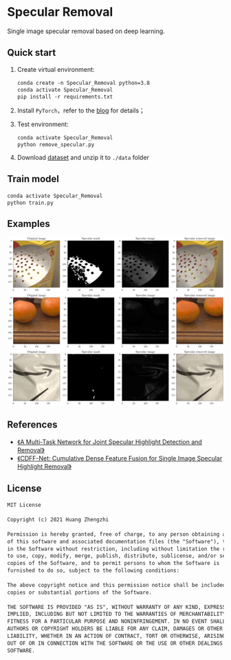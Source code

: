 # Specular Removal
Single image specular removal based on deep learning.

## Quick start
1. Create virtual environment:

    ```shell
    conda create -n Specular_Removal python=3.8
    conda activate Specular_Removal
    pip install -r requirements.txt
    ```

2. Install `PyTorch`，refer to the [blog](https://blog.csdn.net/qq_23013309/article/details/103965619) for details；

3. Test environment:

    ```shell
    conda activate Specular_Removal
    python remove_specular.py
    ```

4. Download [dataset](https://github.com/fu123456/SHIQ) and unzip it to `./data` folder

## Train model

  ```shell
  conda activate Specular_Removal
  python train.py
  ```

## Examples
![漏勺](resource/screenshot/漏勺.png)
![橙子](resource/screenshot/橙子.png)
![亚马逊包装袋](resource/screenshot/亚马逊包装袋.png)


## References
* [《A Multi-Task Network for Joint Specular Highlight Detection and Removal》](http://graphvision.whu.edu.cn/papers/fugang_CVPR2021.pdf)
* [《CDFF-Net: Cumulative Dense Feature Fusion for Single Image Specular Highlight Removal》](https://shijianxu.github.io/highlight_removal.pdf)


## License
```txt
MIT License

Copyright (c) 2021 Huang Zhengzhi

Permission is hereby granted, free of charge, to any person obtaining a copy
of this software and associated documentation files (the "Software"), to deal
in the Software without restriction, including without limitation the rights
to use, copy, modify, merge, publish, distribute, sublicense, and/or sell
copies of the Software, and to permit persons to whom the Software is
furnished to do so, subject to the following conditions:

The above copyright notice and this permission notice shall be included in all
copies or substantial portions of the Software.

THE SOFTWARE IS PROVIDED "AS IS", WITHOUT WARRANTY OF ANY KIND, EXPRESS OR
IMPLIED, INCLUDING BUT NOT LIMITED TO THE WARRANTIES OF MERCHANTABILITY,
FITNESS FOR A PARTICULAR PURPOSE AND NONINFRINGEMENT. IN NO EVENT SHALL THE
AUTHORS OR COPYRIGHT HOLDERS BE LIABLE FOR ANY CLAIM, DAMAGES OR OTHER
LIABILITY, WHETHER IN AN ACTION OF CONTRACT, TORT OR OTHERWISE, ARISING FROM,
OUT OF OR IN CONNECTION WITH THE SOFTWARE OR THE USE OR OTHER DEALINGS IN THE
SOFTWARE.
```